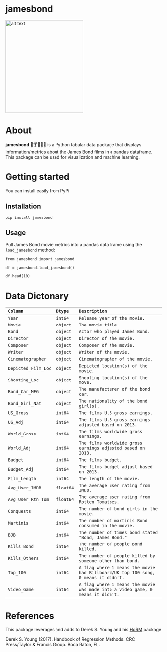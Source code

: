 # jamesbond

<img src="https://cdn.worldvectorlogo.com/logos/james-bond-007-1.svg" alt="alt text" width="250" height="300">

# About
**jamesbond** 🔫🍸👙🇬🇧 is a Python tabular data package that displays information/metrics about the James Bond films in a pandas dataframe. This package can be used for visualization and machine learning. 


# Getting started
You can install easily from PyPi


## Installation
```
pip install jamesbond
```
## Usage
Pull James Bond movie metrics into a pandas data frame using the ```load_jamesbond``` method:

```
from jamesbond import jamesbond

df = jamesbond.load_jamesbond()

df.head(10)
```

# Data Dictonary

| ```Column```            | ```Dtype```   | ```Description```                                                                                |
| :---              | :---    | :---                                                                                       |
| ```Year```    | ```int64```   | ```Release year of the movie.```                                                                |
| ```Movie```   | ```object```  | ```The movie title.```                                                                     |
| ```Bond```              | ```object```  | ```Actor who played James Bond.```                                                             |
| ```Director```          | ```object```  | ```Director of the movie.```                                                                    |
| ```Composer```          | ```object```  | ```Composer of the movie.```                                                                   |
| ```Writer```           | ```object```  | ```Writer of the movie.```                                                                     |
| ```Cinematographer```   | ```object```  | ```Cinematographer of the movie.```                                                          |
| ```Depicted_Film_Loc``` | ```object```  | ```Depicted location(s) of the movie.```                                                      |
| ```Shooting_Loc```      | ```object```  | ```Shooting location(s) of the move.```                                                          |
| ```Bond_Car_MFG```      | ```object```  | ```The manufacturer of the bond car.```                                                          |
| ```Bond_Girl_Nat```     | ```object```  | ```The nationality of the bond girl(s).```                                                       |
| ```US_Gross```          | ```int64```   | ```The films U.S gross earnings.```                                                              |
| ```US_Adj```            | ```int64```   | ```The films U.S gross earnings adjusted based on 2013.```                                       |
| ```World_Gross```       | ```int64```   | ```The films worldwide gross earnings.```                                                        |
| ```World_Adj```         | ```int64```   | ```The films worldwide gross earnings adjusted based on 2013.```                                 |
| ```Budget```            | ```int64```   | ```The films budget.```                                                                          |
| ```Budget_Adj```        | ```int64```   | ```The films budget adjust based on 2013.```                                                     |
| ```Film_Length```       | ```int64```   | ```The length of the movie.```                                                                   |
| ```Avg_User_IMDB```     | ```float64``` | ```The average user rating from IMDB.```                                                         |
| ```Avg_User_Rtn_Tom```  | ```float64``` | ```The average user rating from Rotten Tomatoes.```                                              |
| ```Conquests```         | ```int64```   | ```The number of bond girls in the movie.```                                                     |
| ```Martinis```          | ```int64```   | ```The number of martinis Bond consumed in the movie.```                                         |
| ```BJB```               | ```int64```   | ```The number of times bond stated "Bond, James Bond."```                                         |
| ```Kills_Bond```        | ```int64```   | ```The number of people Bond killed.```                                                          |
| ```Kills_Others```      | ```int64```   | ```The number of people killed by someone other than bond.```                                    |
| ```Top_100```           | ```int64```   | ```A flag where 1 means the movie had Billboard/UK top 100 song, 0 means it didn't.``` |
| ```Video_Game```        | ```int64```   | ```A flag where 1 means the movie was made into a video game, 0 means it didn't.```         |

# References
This package leverages and adds to Derek S. Young and his [HoRM](https://rdrr.io/cran/HoRM/man/JamesBond.html) package

Derek S. Young (2017). Handbook of Regression Methods. CRC Press/Taylor & Francis Group. Boca Raton, FL.
